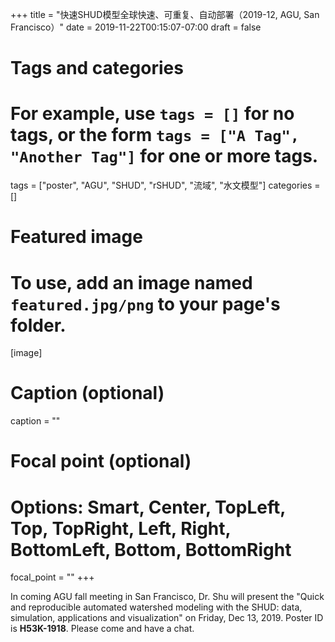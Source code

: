 +++
title = "快速SHUD模型全球快速、可重复、自动部署（2019-12, AGU, San Francisco）"
date = 2019-11-22T00:15:07-07:00
draft = false

# Tags and categories
# For example, use `tags = []` for no tags, or the form `tags = ["A Tag", "Another Tag"]` for one or more tags.
tags = ["poster", "AGU", "SHUD", "rSHUD", "流域", "水文模型"]
categories = []

# Featured image
# To use, add an image named `featured.jpg/png` to your page's folder.
[image]
  # Caption (optional)
  caption = ""

  # Focal point (optional)
  # Options: Smart, Center, TopLeft, Top, TopRight, Left, Right, BottomLeft, Bottom, BottomRight
  focal_point = ""
+++

In coming AGU fall meeting in San Francisco, Dr. Shu will present the "Quick and reproducible  automated watershed modeling with the SHUD:
 data, simulation, applications and visualization" on Friday, Dec 13, 2019. Poster ID is **H53K-1918**. Please come and have a chat.
